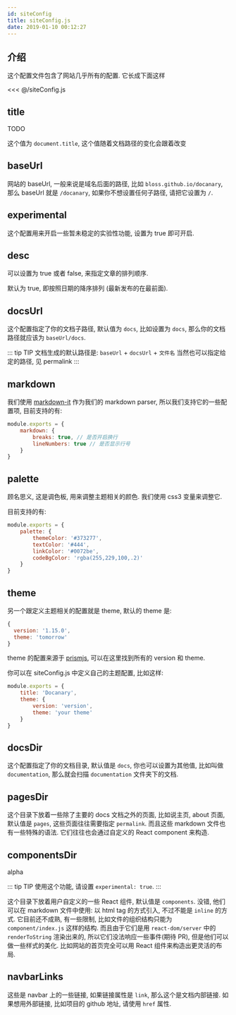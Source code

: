 ```yaml
---
id: siteConfig
title: siteConfig.js
date: 2019-01-10 00:12:27
---
```


## 介绍

这个配置文件包含了网站几乎所有的配置. 它长成下面这样

<<< @/siteConfig.js

## title

<TodoTag>TODO</TodoTag>

这个值为 `document.title`, 这个值随着文档路径的变化会跟着改变

## baseUrl

网站的 baseUrl, 一般来说是域名后面的路径, 比如 `bloss.github.io/docanary`, 那么 baseUrl 就是 `/docanary`, 如果你不想设置任何子路径, 请把它设置为 `/`.

## experimental

这个配置用来开启一些暂未稳定的实验性功能, 设置为 true 即可开启.

## desc

可以设置为 true 或者 false, 来指定文章的排列顺序.

默认为 true, 即按照日期的降序排列 (最新发布的在最前面).

## docsUrl

这个配置指定了你的文档子路径, 默认值为 `docs`, 比如设置为 `docs`, 那么你的文档路径就应该为 `baseUrl/docs`.

::: tip TIP
文档生成的默认路径是: `baseUrl` + `docsUrl` + `文件名`
当然也可以指定给定的路径, 见 permalink
:::

## markdown

我们使用 [markdown-it](https://github.com/markdown-it/markdown-it) 作为我们的 markdown parser, 所以我们支持它的一些配置项, 目前支持的有:

```js
module.exports = {
	markdown: {
		breaks: true, // 是否开启换行
		lineNumbers: true // 是否显示行号
	}
}
```

## palette

顾名思义, 这是调色板, 用来调整主题相关的颜色. 我们使用 css3 变量来调整它.

目前支持的有:

```js
module.exports = {
	palette: {
		themeColor: '#373277',
		textColor: '#444',
		linkColor: '#0072be',
		codeBgColor: 'rgba(255,229,100,.2)'
	}
}
```

## theme

另一个跟定义主题相关的配置就是 theme, 默认的 theme 是:

```js
{
  version: '1.15.0',
  theme: 'tomorrow'
}
```

theme 的配置来源于 [prismjs](https://prismjs.com/), 可以在这里找到所有的 version 和 theme.

你可以在 siteConfig.js 中定义自己的主题配置, 比如这样:

```js
module.exports = {
	title: 'Docanary',
	theme: {
		version: 'version',
		theme: 'your theme'
	}
}
```

## docsDir

这个配置指定了你的文档目录, 默认值是 `docs`, 你也可以设置为其他值, 比如叫做 `documentation`, 那么就会扫描 `documentation` 文件夹下的文档.

## pagesDir

这个目录下放着一些除了主要的 docs 文档之外的页面, 比如说主页, about 页面, 默认值是 `pages`, 这些页面往往需要指定 `permalink`. 而且这些 markdown 文件也有一些特殊的语法. 它们往往也会通过自定义的 React component 来构造.

## componentsDir

<AlphaTag>alpha</AlphaTag>

::: tip TIP
使用这个功能, 请设置 `experimental: true`.
:::

这个目录下放着用户自定义的一些 React 组件, 默认值是 `components`. 没错, 他们可以在 markdown 文件中使用: 以 html tag 的方式引入, 不过不能是 `inline` 的方式. 它目前还不成熟, 有一些限制, 比如文件的组织结构只能为 `component/index.js` 这样的结构. 而且由于它们是用 `react-dom/server` 中的 `renderToString` 渲染出来的, 所以它们没法响应一些事件(期待 PR), 但是他们可以做一些样式的美化. 比如网站的首页完全可以用 React 组件来构造出更灵活的布局.

## navbarLinks

这些是 navbar 上的一些链接, 如果链接属性是 `link`, 那么这个是文档内部链接. 如果想用外部链接, 比如项目的 github 地址, 请使用 `href` 属性.
